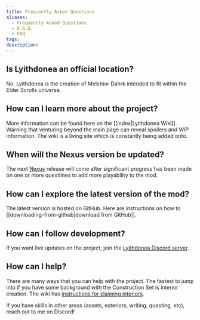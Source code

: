 ```yaml
---
title: Frequently Asked Questions
aliases:
  - Frequently Asked Questions
  - F.A.Q.
  - FAQ
tags: 
description:
---
```

## Is Lyithdonea an official location?
No. Lyithdonea is the creation of Melchior Dahrk intended to fit within the Elder Scrolls universe.
## How can I learn more about the project?
More information can be found here on the [[index|Lyithdonea Wiki]]. Warning that venturing beyond the main page can reveal spoilers and WIP information. The wiki is a living site which is constantly being added onto.
## When will the Nexus version be updated?
The next [Nexus](https://www.nexusmods.com/morrowind/mods/43749) release will come after significant progress has been made on one or more questlines to add more playability to the mod.
## How can I explore the latest version of the mod?
The latest version is hosted on GitHub. Here are instructions on how to [[downloading-from-github|download from GitHub]].
## How can I follow development?
If you want live updates on the project, join the [Lyithdonea Discord server](<https://discord.gg/w9xE9qxaPX>).
## How can I help?
There are many ways that you can help with the project. The fastest to jump into if you have some background with the Construction Set is interior creation. The wiki has [instructions for claiming interiors](<https://www.lyithdonea.wiki/resources/contributing/interior-claims>).

If you have skills in other areas (assets, exteriors, writing, questing, etc), reach out to me on Discord!